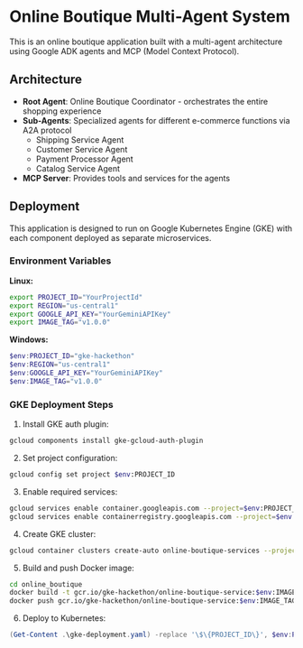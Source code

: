 # Online Boutique Multi-Agent System

This is an online boutique application built with a multi-agent architecture using Google ADK agents and MCP (Model Context Protocol).

## Architecture

- **Root Agent**: Online Boutique Coordinator - orchestrates the entire shopping experience
- **Sub-Agents**: Specialized agents for different e-commerce functions via A2A protocol
  - Shipping Service Agent
  - Customer Service Agent  
  - Payment Processor Agent
  - Catalog Service Agent
- **MCP Server**: Provides tools and services for the agents

## Deployment

This application is designed to run on Google Kubernetes Engine (GKE) with each component deployed as separate microservices.

### Environment Variables

**Linux:**
```bash
export PROJECT_ID="YourProjectId"
export REGION="us-central1"
export GOOGLE_API_KEY="YourGeminiAPIKey"
export IMAGE_TAG="v1.0.0"
```

**Windows:**
```powershell
$env:PROJECT_ID="gke-hackethon"
$env:REGION="us-central1"
$env:GOOGLE_API_KEY="YourGeminiAPIKey"
$env:IMAGE_TAG="v1.0.0"
```

### GKE Deployment Steps

1. Install GKE auth plugin:
```bash
gcloud components install gke-gcloud-auth-plugin
```

2. Set project configuration:
```bash
gcloud config set project $env:PROJECT_ID
```

3. Enable required services:
```bash
gcloud services enable container.googleapis.com --project=$env:PROJECT_ID
gcloud services enable containerregistry.googleapis.com --project=$env:PROJECT_ID
```

4. Create GKE cluster:
```bash
gcloud container clusters create-auto online-boutique-services --project=$env:PROJECT_ID --region=$env:REGION
```

5. Build and push Docker image:
```bash
cd online_boutique
docker build -t gcr.io/gke-hackethon/online-boutique-service:$env:IMAGE_TAG .
docker push gcr.io/gke-hackethon/online-boutique-service:$env:IMAGE_TAG
```

6. Deploy to Kubernetes:
```powershell
(Get-Content .\gke-deployment.yaml) -replace '\$\{PROJECT_ID\}', $env:PROJECT_ID -replace '\$\{GOOGLE_API_KEY\}', $env:GOOGLE_API_KEY -replace '\$\{IMAGE_TAG\}', $env:IMAGE_TAG | kubectl apply -f -
```

